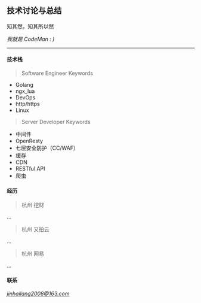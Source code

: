 ## 技术讨论与总结

知其然，知其所以然

*我就是 CodeMan : )*

-------------

#### 技术栈

> Software Engineer Keywords

  - Golang
  - ngx_lua
  - DevOps
  - http/https
  - Linux

> Server Developer Keywords

  - 中间件
  - OpenResty
  - 七层安全防护（CC/WAF）
  - 缓存
  - CDN
  - RESTful API
  - 爬虫
  
#### 经历

> 杭州 挖财

...

> 杭州 又拍云

...

> 杭州 网易

...

#### 联系
*jinhailang2008@163.com*
